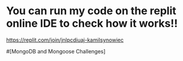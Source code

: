 # You can run my code on the replit online IDE to check how it works!!
https://replit.com/join/jnlpcdiuaj-kamilsynowiec

#[MongoDB and Mongoose Challenges]
